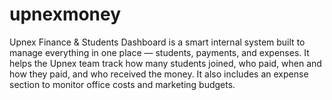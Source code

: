 # upnexmoney
Upnex Finance &amp; Students Dashboard is a smart internal system built to manage everything in one place — students, payments, and expenses. It helps the Upnex team track how many students joined, who paid, when and how they paid, and who received the money. It also includes an expense section to monitor office costs and marketing budgets.
